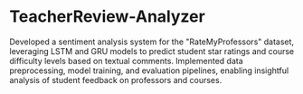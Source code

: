 # TeacherReview-Analyzer

Developed a sentiment analysis system for the "RateMyProfessors" dataset, leveraging LSTM and GRU models to predict student star ratings and course difficulty levels based on textual comments. Implemented data preprocessing, model training, and evaluation pipelines, enabling insightful analysis of student feedback on professors and courses.
